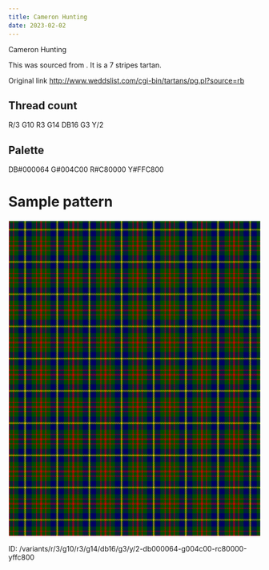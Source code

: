 ```yaml
---
title: Cameron Hunting
date: 2023-02-02
---
```

Cameron Hunting

This was sourced from <no value>.  It is a 7 stripes tartan.

Original link http://www.weddslist.com/cgi-bin/tartans/pg.pl?source=rb

## Thread count
R/3 G10 R3 G14 DB16 G3 Y/2

## Palette
DB#000064 G#004C00 R#C80000 Y#FFC800

# Sample pattern

![Tartan detail](tartan.png "R/3 G10 R3 G14 DB16 G3 Y/2 tartan")

ID: /variants/r/3/g10/r3/g14/db16/g3/y/2-db000064-g004c00-rc80000-yffc800